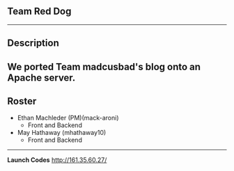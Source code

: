 ## Team Red Dog
---
**Description**
---
We ported Team madcusbad's blog onto an Apache server.
---
**Roster**
---
* Ethan Machleder (PM)(mack-aroni)
  * Front and Backend
* May Hathaway (mhathaway10)
  * Front and Backend
---
**Launch Codes**
http://161.35.60.27/
